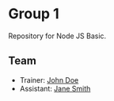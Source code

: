 # Group 1

Repository for Node JS Basic.

## Team

- Trainer: [John Doe](mailto:john.doe@example.com)
- Assistant: [Jane Smith](mailto:jane.smith@example.com)
